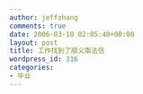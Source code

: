 ```yaml
---
author: jeffzhang
comments: true
date: 2006-03-10 02:05:40+00:00
layout: post
title: 工作找到了顺义南法信
wordpress_id: 316
categories:
- 毕业
---
```


